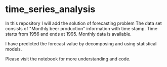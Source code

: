 # time_series_analysis
In this repository I will add the solution of forecasting problem
The data set consists of "Monthly beer production" information with time stamp.
Time starts from 1956 and ends at 1995. Monthly data is available.

I have predicted the forecast value by decomposing and using statistical models.

Please visit the notebook for more understanding and code.
